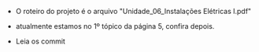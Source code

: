 * O roteiro do projeto é o arquivo "Unidade_06_Instalações Elétricas I.pdf"
- atualmente estamos no 1º tópico da página 5, confira depois.

* Leia os commit